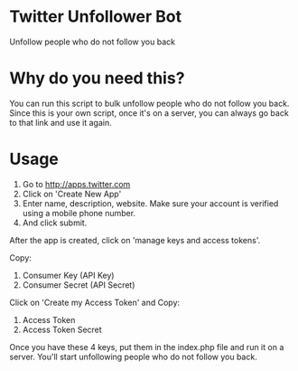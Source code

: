 # Twitter Unfollower Bot
Unfollow people who do not follow you back

# Why do you need this?
You can run this script to bulk unfollow people who do not follow you back. Since this is your own script, once it's on a server, you can always go back to that link and use it again.

# Usage
1. Go to http://apps.twitter.com
2. Click on 'Create New App'
3. Enter name, description, website. Make sure your account is verified using a mobile phone number.
4. And click submit.

After the app is created, click on 'manage keys and access tokens'.

Copy:
1. Consumer Key (API Key)
2. Consumer Secret (API Secret)

Click on 'Create my Access Token' and Copy:
1. Access Token
2. Access Token Secret

Once you have these 4 keys, put them in the index.php file and run it on a server. You'll start unfollowing people who do not follow you back.